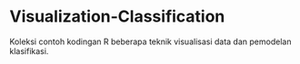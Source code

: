 # Visualization-Classification
Koleksi contoh kodingan R beberapa teknik visualisasi data dan pemodelan klasifikasi.
